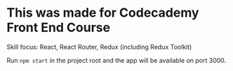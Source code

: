 # This was made for Codecademy Front End Course 

Skill focus: React, React Router, Redux (including Redux Toolkit)

Run `npm start` in the project root and the app will be available on port 3000.

